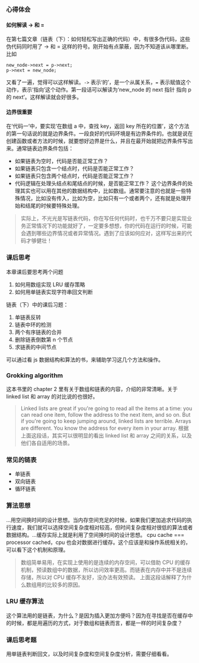 ### 心得体会
#### 如何解读 -> 和 =
在第七篇文章（链表（下）：如何轻松写出正确的代码）中，有很多伪代码，这些伪代码同时用了 -> 和 = 这样的符号。刚开始有点蒙蔽，因为不知道该从哪里断。比如
```
new_node->next = p->next;
p->next = new_node;
```
又看了一遍，觉得可以这样解读。`->` 表示‘的’，是一个从属关系，`=` 表示赋值这个动作，表示‘指向’这个动作。第一段话可以解读为‘new_node 的 next 指针 指向 p 的 next’。这样解读就会好很多。
#### 边界很重要
在‘代码一’中，要实现‘在数组 a 中，查找 key，返回 key 所在的位置’，这个方法的第一句话说的就是边界条件。一段良好的代码环境是有边界条件的。也就是说在创建函数或者方法的时候，就要想好边界是什么，并且在最开始就把边界条件写出来。通常链表边界条件包括：
- 如果链表为空时，代码是否能正常工作？
- 如果链表只包含一个结点时，代码是否能正常工作？
- 如果链表只包含两个结点时，代码是否能正常工作？
- 代码逻辑在处理头结点和尾结点的时候，是否能正常工作？
这个边界条件的处理其实也可以用在其他的数据结构中，比如数组。通常要注意的也就是一些特殊情况，比如没有传入，比如为空，比如只有一个或者两个，还有就是处理开始和结尾的时候要特殊处理。
> 实际上，不光光是写链表代码，你在写任何代码时，也千万不要只是实现业务正常情况下的功能就好了，一定要多想想，你的代码在运行的时候，可能会遇到哪些边界情况或者异常情况。遇到了应该如何应对，这样写出来的代码才够健壮！

### 课后思考
本章课后要思考两个问题
1. 如何用数组实现 LRU 缓存策略
2. 如何用单链表实现字符串回文判断

链表（下）中的课后习题：
1. 单链表反转
2. 链表中环的检测
3. 两个有序链表的合并
4. 删除链表倒数第 n 个节点
5. 求链表的中间节点

可以通过看 js 数据结构和算法的书，来辅助学习这几个方法和操作。

### Grokking algorithm
这本书里的 chapter 2 里有关于数组和链表的内容，介绍的非常清晰。关于 linked list 和 array 的对比说的也很好。
> Linked lists are great if you're going to read all the items at a time: you can read one item, follow the address to the next item, and so on. But if you're going to keep jumping around, linked lists are terrible. Arrays are different. You know the address for every item in your array.
根据上面这段话，其实可以很明显的看出 linked list 和 array 之间的关系，以及他们各自适用的场景。

### 常见的链表
- 单链表
- 双向链表
- 循环链表

### 算法思想
...用空间换时间的设计思想。当内存空间充足的时候，如果我们更加追求代码的执行速度，我们就可以选择空间复杂度相对较高，但时间复杂度相对很低的算法或者数据结构。...缓存实际上就是利用了空间换时间的设计思想。
cpu cache === processor cached，cpu 也会对数据进行缓存。这个应该是和操作系统相关的，可以看下这个机制和原理。
> 数组简单易用，在实现上使用的是连续的内存空间，可以借助 CPU 的缓存机制，预读数组中的数据，所以访问效率更高。而链表在内存中并不是连续存储，所以对 CPU 缓存不友好，没办法有效预读。
上面这段话解释了为什么数组用的比较多的原因。
### LRU 缓存算法
这个算法用的是链表，为什么？是因为插入更加方便吗？因为在寻找是否在缓存中的时候，都是用遍历的方式，对于数组和链表而言，都是一样的时间复杂度？
### 课后思考题
用单链表判断回文，以及时间复杂度和空间复杂度分析，需要仔细看看。
